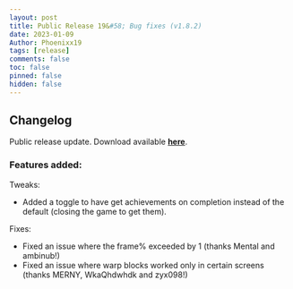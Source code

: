 ```yaml
---
layout: post
title: Public Release 19&#58; Bug fixes (v1.8.2)
date: 2023-01-09
Author: Phoenixx19
tags: [release]
comments: false
toc: false
pinned: false
hidden: false
---
```


## Changelog

Public release update.
Download available [**here**](https://github.com/JumpKingPlus/JumpKingPlus/releases/tag/v1.8.2). <!-- more -->

### Features added:

Tweaks:
- Added a toggle to have get achievements on completion instead of the default (closing the game to get them).

Fixes:
- Fixed an issue where the frame% exceeded by 1 (thanks Mental and ambinub!)
- Fixed an issue where warp blocks worked only in certain screens (thanks MERNY, WkaQhdwhdk and zyx098!)